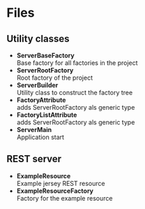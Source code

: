 # Files

## Utility classes
* **ServerBaseFactory**  
  Base factory for all factories in the project
* **ServerRootFactory**  
  Root factory of the project
* **ServerBuilder**  
  Utility class to construct the factory tree
* **FactoryAttribute**  
  adds ServerRootFactory als generic type
* **FactoryListAttribute**  
  adds ServerRootFactory als generic type
* **ServerMain**  
  Application start

## REST server
* **ExampleResource**  
  Example jersey REST resource
* **ExampleResourceFactory**  
  Factory for the example resource
